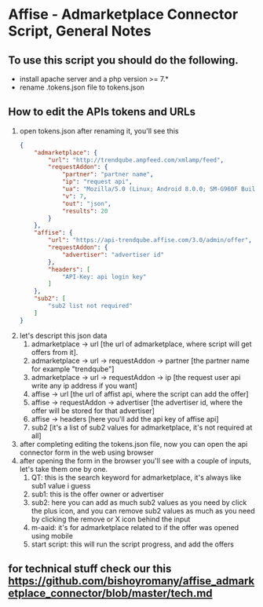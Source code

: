 # Affise - Admarketplace Connector Script, General Notes

## To use this script you should do the following.
* install apache server and a php version >= 7.*
* rename .tokens.json file to tokens.json

## How to edit the APIs tokens and URLs
1. open tokens.json after renaming it, you'll see this 
    ```json
    {
        "admarketplace": {
            "url": "http://trendqube.ampfeed.com/xmlamp/feed",
            "requestAddon": {
                "partner": "partner name",
                "ip": "request api",
                "ua": "Mozilla/5.0 (Linux; Android 8.0.0; SM-G960F Build/R16NW) AppleWebKit/537.36 (KHTML, like Gecko) Chrome/62.0.3202.84 Mobile Safari/537.36",
                "v": 7,
                "out": "json",
                "results": 20
            }
        },
        "affise": {
            "url": "https://api-trendqube.affise.com/3.0/admin/offer",
            "requestAddon": {
                "advertiser": "advertiser id"
            },
            "headers": [
                "API-Key: api login key"
            ]
        },
        "sub2": [
            "sub2 list not required"
        ]
    }
    ```
2. let's descript this json data 
    1. admarketplace -> url [the url of admarketplace, where script will get offers from it].
    2. admarketplace -> url -> requestAddon -> partner [the partner name for example "trendqube"]
    3. admarketplace -> url -> requestAddon -> ip [the request user api write any ip address if you want]
    4. affise -> url [the url of affist api, where the script can add the offer]
    5. affise -> requestAddon -> advertiser [the advertiser id, where the offer will be stored for that advertiser]
    6. affise -> headers [here you'll add the api key of affise api]
    7. sub2 [it's a list of sub2 values for admarketplace, it's not required at all]
3. after completing editing the tokens.json file, now you can open the api connector form in the web using browser
4. after opening the form in the browser you'll see with a couple of inputs, let's take them one by one.
    1. QT: this is the search keyword for admarketplace, it's always like sub1 value i guess
    2. sub1: this is the offer owner or advertiser
    3. sub2: here you can add as much sub2 values as you need by click the plus icon, and you can remove sub2 values as much as you need by clicking the remove or X icon behind the input
    4. m-aaid: it's for admarketplace related to if the offer was opened using mobile
    5. start script: this will run the script progress, and add the offers

## for technical stuff check our this https://github.com/bishoyromany/affise_admarketplace_connector/blob/master/tech.md